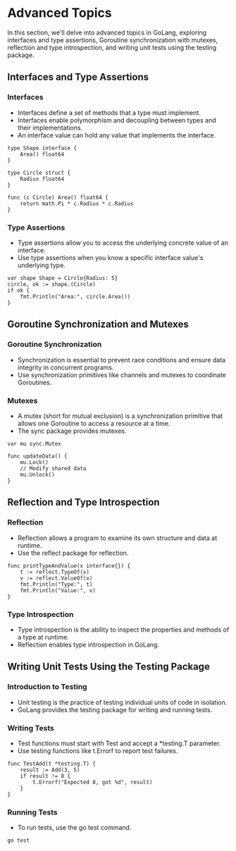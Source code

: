 # Advanced Topics
In this section, we'll delve into advanced topics in GoLang, exploring interfaces and type assertions, Goroutine synchronization with mutexes, reflection and type introspection, and writing unit tests using the testing package.

## Interfaces and Type Assertions
### Interfaces
- Interfaces define a set of methods that a type must implement.
- Interfaces enable polymorphism and decoupling between types and their implementations.
- An interface value can hold any value that implements the interface.
```
type Shape interface {
    Area() float64
}

type Circle struct {
    Radius float64
}

func (c Circle) Area() float64 {
    return math.Pi * c.Radius * c.Radius
}
```
### Type Assertions
- Type assertions allow you to access the underlying concrete value of an interface.
- Use type assertions when you know a specific interface value's underlying type.
```
var shape Shape = Circle{Radius: 5}
circle, ok := shape.(Circle)
if ok {
    fmt.Println("Area:", circle.Area())
}
```
## Goroutine Synchronization and Mutexes
### Goroutine Synchronization
- Synchronization is essential to prevent race conditions and ensure data integrity in concurrent programs.
- Use synchronization primitives like channels and mutexes to coordinate Goroutines.
### Mutexes
- A mutex (short for mutual exclusion) is a synchronization primitive that allows one Goroutine to access a resource at a time.
- The sync package provides mutexes.
```
var mu sync.Mutex

func updateData() {
    mu.Lock()
    // Modify shared data
    mu.Unlock()
}
```
## Reflection and Type Introspection
### Reflection
- Reflection allows a program to examine its own structure and data at runtime.
- Use the reflect package for reflection.
```
func printTypeAndValue(x interface{}) {
    t := reflect.TypeOf(x)
    v := reflect.ValueOf(x)
    fmt.Println("Type:", t)
    fmt.Println("Value:", v)
}
```
### Type Introspection
- Type introspection is the ability to inspect the properties and methods of a type at runtime.
- Reflection enables type introspection in GoLang.
## Writing Unit Tests Using the Testing Package
  
### Introduction to Testing
- Unit testing is the practice of testing individual units of code in isolation.
- GoLang provides the testing package for writing and running tests.
### Writing Tests
- Test functions must start with Test and accept a *testing.T parameter.
- Use testing functions like t.Errorf to report test failures.
```
func TestAdd(t *testing.T) {
    result := Add(3, 5)
    if result != 8 {
        t.Errorf("Expected 8, got %d", result)
    }
}
```
### Running Tests
- To run tests, use the go test command.
```
go test
```
